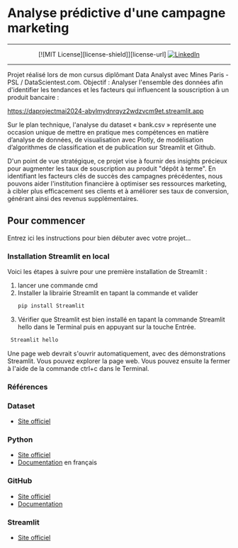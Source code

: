 # Analyse prédictive d'une campagne marketing
<!-- MARKDOWN LIENS & IMAGES -->
<!-- https://www.markdownguide.org/basic-syntax/#reference-style-links -->


[linkedin-shield]: https://img.shields.io/badge/-LinkedIn-black.svg?style=for-the-badge&logo=linkedin&colorB=blue
[linkedin-url]: https://www.linkedin.com/in/elodie-barnay-henriet-916a6311a/
[product-screenshot]: images/screenshot.png

***
<div align="center">


[![MIT License][license-shield]][license-url]
[![LinkedIn][linkedin-shield]][linkedin-url]

</div>

***

Projet réalisé lors de mon cursus diplômant Data Analyst avec Mines Paris - PSL / DataScientest.com. Objectif : Analyser l'ensemble des données afin d'identifier les tendances et les facteurs qui influencent la souscription à un produit bancaire : 

https://daprojectmai2024-abylmydnrqyz2wdzvcm9et.streamlit.app

Sur le plan technique, l'analyse du dataset « bank.csv » représente une occasion unique de mettre en pratique mes compétences en matière d’analyse de données, de visualisation avec Plotly, de modélisation d’algorithmes de classification et de publication sur Streamlit et Github.

D'un point de vue stratégique, ce projet vise à fournir des insights précieux pour augmenter les taux de souscription au produit "dépôt à terme". En identifiant les facteurs clés de succès des campagnes précédentes, nous pouvons aider l'institution financière à optimiser ses ressources marketing, à cibler plus efficacement ses clients et à améliorer ses taux de conversion, générant ainsi des revenus supplémentaires.

## Pour commencer

Entrez ici les instructions pour bien débuter avec votre projet...

### Installation Streamlit en local
Voici les étapes à suivre pour une première installation de Streamlit :
1. lancer une commande cmd
2. Installer la librairie Streamlit en tapant la commande et valider
   ```sh
   pip install Streamlit
   ```
3. Vérifier que Streamlit est bien installé en tapant la commande Streamlit hello dans le Terminal puis en appuyant sur la touche Entrée.

  ```sh
   Streamlit hello
   ```
Une page web devrait s'ouvrir automatiquement, avec des démonstrations Streamlit. Vous pouvez explorer la page web. Vous pouvez ensuite la fermer à l'aide de la commande ctrl+c dans le Terminal.

### Références
### Dataset
* [Site officiel](https://www.kaggle.com/datasets/janiobachmann/bank-marketing-dataset)

### Python
* [Site officiel](https://www.python.org/)
* [Documentation](https://docs.python.org/fr/3/) en français

### GitHub
* [Site officiel](https://github.com/)
* [Documentation](https://docs.github.com/en)

### Streamlit
* [Site officiel](https://streamlit.io/)
